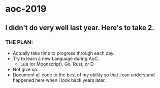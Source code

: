 # aoc-2019

## I didn't do very well last year. Here's to take 2.

### THE PLAN:
 * Actually take time to progress through each day.
 * Try to learn a new Language during AoC.
   * Lua (or Moonscript), Go, Rust, or D
 * Not give up.
 * Document all code to the best of my ability so that I can understand happened here when I look back years later.